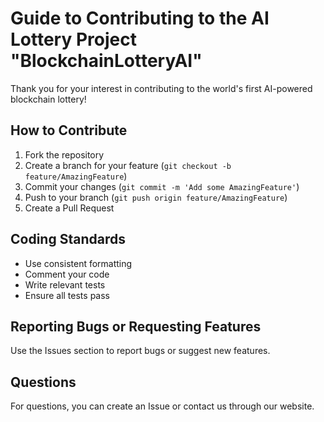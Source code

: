 # Guide to Contributing to the AI Lottery Project "BlockchainLotteryAI"

Thank you for your interest in contributing to the world's first AI-powered blockchain lottery!

## How to Contribute

1. Fork the repository
2. Create a branch for your feature (`git checkout -b feature/AmazingFeature`)
3. Commit your changes (`git commit -m 'Add some AmazingFeature'`)
4. Push to your branch (`git push origin feature/AmazingFeature`)
5. Create a Pull Request

## Coding Standards

- Use consistent formatting
- Comment your code
- Write relevant tests
- Ensure all tests pass

## Reporting Bugs or Requesting Features

Use the Issues section to report bugs or suggest new features.

## Questions

For questions, you can create an Issue or contact us through our website.
